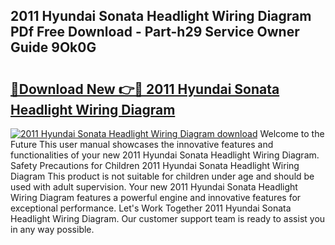 ## 2011 Hyundai Sonata Headlight Wiring Diagram PDf Free Download - Part-h29 Service Owner Guide 9Ok0G

# <h2><a href="http://dfrtw74.blite.top/?on=2011+Hyundai+Sonata+Headlight+Wiring+Diagram">🔗Download New 👉🔴 2011 Hyundai Sonata Headlight Wiring Diagram</a></h2>

[![2011 Hyundai Sonata Headlight Wiring Diagram download](https://i.imgur.com/lujVjoI.png)](http://dfrtw74.blite.top/?on=2011+Hyundai+Sonata+Headlight+Wiring+Diagram)
Welcome to the Future This user manual showcases the innovative features and functionalities of your new 2011 Hyundai Sonata Headlight Wiring Diagram. Safety Precautions for Children 2011 Hyundai Sonata Headlight Wiring Diagram This product is not suitable for children under age and should be used with adult supervision. Your new 2011 Hyundai Sonata Headlight Wiring Diagram features a powerful engine and innovative features for exceptional performance. Let's Work Together 2011 Hyundai Sonata Headlight Wiring Diagram. Our customer support team is ready to assist you in any way possible.
